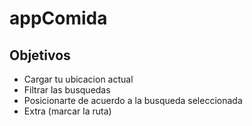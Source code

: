 # appComida
## Objetivos 

* Cargar tu ubicacion actual
* Filtrar las busquedas
* Posicionarte de acuerdo a la busqueda seleccionada
* Extra (marcar la ruta)
